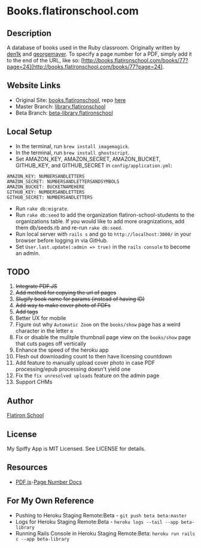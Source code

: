 # Books.flatironschool.com

## Description

A database of books used in the Ruby classroom. Originally written by [den1k](https://github.com/den1k/booxr) and [georgemayer](https://github.com/georgemayer/). To specify a page number for a PDF, simply add it to the end of the URL, like so: [http://books.flatironschool.com/books/77?page=24](http://books.flatironschool.com/books/77?page=24).

## Website Links
* Original Site: [books.flatironschool](http://books.flatironschool.com/), repo [here](https://github.com/den1k/booxr)
* Master Branch: [library.flatironschool](http://library.flatironschool.com/)
* Beta Branch:   [beta-library.flatironschool](http://beta-library.herokuapp.com/)

## Local Setup
* In the terminal, run `brew install imagemagick`.
* In the terminal, run `brew install ghostscript`.
* Set AMAZON_KEY, AMAZON_SECRET, AMAZON_BUCKET, GITHUB_KEY, and GITHUB_SECRET in `config/application.yml`:
```
AMAZON_KEY: NUMBERSANDLETTERS
AMAZON_SECRET: NUMBERSANDLETTERSANDSYMBOLS
AMAZON_BUCKET: BUCKETNAMEHERE
GITHUB_KEY: NUMBERSANDLETTERS
GITHUB_SECRET: NUMBERSANDLETTERS
```
* Run `rake db:migrate`.
* Run `rake db:seed` to add the organization flatiron-school-students to the organizations table. If you would like to add more oragnizations, add them db/seeds.rb and re-run  `rake db:seed`.
* Run local server with `rails s` and go to `http://localhost:3000/` in your browser before logging in via GitHub.
* Set `User.last.update(:admin => true)` in the `rails console` to become an admin.

## TODO

1. ~~Integrate PDF.JS~~
2. ~~Add method for copying the url of pages~~
3. ~~Slugify book name for params (instead of having ID)~~
4. ~~Add way to make cover photo of PDFs~~
5. ~~Add tags~~
6. Better UX for mobile
7. Figure out why `Automatic Zoom` on the `books/show` page has a weird character in the letter `m`
8. Fix or disable the mulitple thumbnail page view on the `books/show` page that cuts pages off vertically
9. Enhance the speed of the heroku app
10. Flesh out downloading count to then have licensing countdown
11. Add feature to manually upload cover photo in case PDF processing/epub processing doesn't yield one
12. Fix the `fix unresolved uploads` feature on the admin page
13. Support CHMs

## Author

[Flatiron School](http://flatironschool.com/)

## License

My Spiffy App is MIT Licensed. See LICENSE for details.

## Resources
* [PDF.js](http://www.askapache.com/javascript/pdf-js.html)-[Page Number Docs](http://www.askapache.com/javascript/pdf-js.html#Options_after_the-s0)

## For My Own Reference
* Pushing to Heroku Staging Remote:Beta - `git push beta beta:master` 
* Logs for Heroku Staging Remote:Beta - `heroku logs --tail --app beta-library`
* Running Rails Console in Heroku Staging Remote:Beta: `heroku run rails c --app beta-library`

